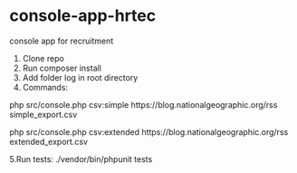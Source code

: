 # console-app-hrtec
console app for recruitment

1. Clone repo
2. Run composer install
3. Add folder log in root directory
4. Commands: 
<p>php src/console.php csv:simple https://blog.nationalgeographic.org/rss simple_export.csv</p> 
<p>php src/console.php csv:extended https://blog.nationalgeographic.org/rss extended_export.csv</p>
5.Run tests: ./vendor/bin/phpunit tests


